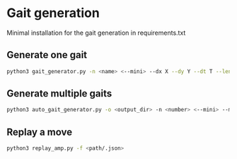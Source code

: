 # Gait generation

Minimal installation for the gait generation in requirements.txt

## Generate one gait

```bash
python3 gait_generator.py -n <name> <--mini> --dx X --dy Y --dt T --length L -o <output_dir>
```

## Generate multiple gaits

```bash
python3 auto_gait_generator.py -o <output_dir> -n <number> <--mini> --min_dx X --max_dx X --min_dy Y --max_dy Y --min_dt T --max_dt T --length L
```

## Replay a move

```bash
python3 replay_amp.py -f <path/.json>
```
